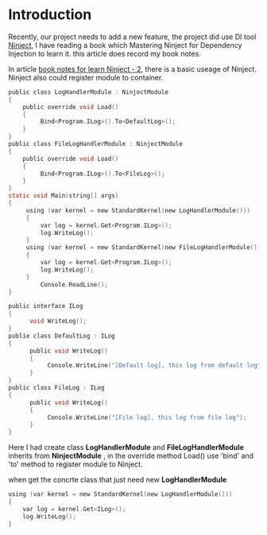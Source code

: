 Introduction
==
Recently, our project needs to add a new feature, the project did use DI tool [Ninject](http://www.ninject.org/index.html), I have reading a book which Mastering Ninject for Dependency Injection to learn it. this article does record my book notes.

In article [book notes for learn Ninject - 2](book-notes-for-learn-Ninject-2.html), there is a basic useage of Ninject. Ninject also could register module to container.

```c
public class LogHandlerModule : NinjectModule
{
    public override void Load()
    {
         Bind<Program.ILog>().To<DefaultLog>();
    }
}
public class FileLogHandlerModule : NinjectModule
{
    public override void Load()
    {
         Bind<Program.ILog>().To<FileLog>();
    }
}
static void Main(string[] args)
{
     using (var kernel = new StandardKernel(new LogHandlerModule()))
     {
         var log = kernel.Get<Program.ILog>();
         log.WriteLog();
     }
     using (var kernel = new StandardKernel(new FileLogHandlerModule()))
     {
         var log = kernel.Get<Program.ILog>();
         log.WriteLog();
     }
         Console.ReadLine();
}

public interface ILog
{
      void WriteLog();
}
publie class DefaultLog : ILog
{
      public void WriteLog()
      {
           Console.WriteLine("[Default log], this log from default log");
      }
}
public class FileLog : ILog
{
      public void WriteLog()
      {
           Console.WriteLine("[File log], this log from file log");
      }
}

```
Here I had create class **LogHandlerModule** and **FileLogHandlerModule** inherits from **NinjectModule** , in the override method Load() use 'bind' and 'to' method to register module to Ninject.

when get the concrte class that just need new **LogHandlerModule**
```c
using (var kernel = new StandardKernel(new LogHandlerModule()))
{
    var log = kernel.Get<ILog>();
    log.WriteLog();
}
```

